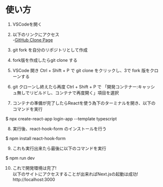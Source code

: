 # **使い方**  
  
1. VSCodeを開く  
  
2. 以下のリンクにアクセス  
    -[GitHub Clone Page](https://github.com/KDTheSixSense/App_dev_V1)  
  
3. git fork を自分のリポジトリとして作成  
  
4. fork版を作成したらgit clone する  
  
5. VSCode 開き Ctrl + Shift + P で git clone をクリックし、3で fork 版をクローンする  
  
6. git クローンし終えたら再度 Ctrl + Shift + P で 「開発コンテナー:キャッシュ無しでリビルドし、コンテナで再度開く」項目を選択

7. コンテナの準備が完了したらReactを使う為下のターミナルを開き、以下のコマンドを実行  
  
$ npx create-react-app login-app --template typescript  
  
8. 実行後、react-hook-form のインストールを行う  
  
$ npm install react-hook-form  
  
9. これも実行出来たら最後に以下のコマンドを実行
  
$ npm run dev  

10. これで開発環境は完了!  
以下のサイトにアクセスすることが出来ればNext.jsの起動は成功!  
http://localhost:3000  
